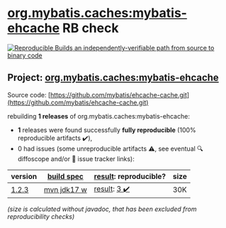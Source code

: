 [org.mybatis.caches:mybatis-ehcache](https://search.maven.org/artifact/org.mybatis.caches/mybatis-ehcache/) RB check
=======

[![Reproducible Builds](https://reproducible-builds.org/images/logos/rb.svg) an independently-verifiable path from source to binary code](https://reproducible-builds.org/)

## Project: [org.mybatis.caches:mybatis-ehcache](https://search.maven.org/artifact/org.mybatis.caches/mybatis-ehcache/)

Source code: [https://github.com/mybatis/ehcache-cache.git](https://github.com/mybatis/ehcache-cache.git)

rebuilding **1 releases** of org.mybatis.caches:mybatis-ehcache:
- **1** releases were found successfully **fully reproducible** (100% reproducible artifacts :heavy_check_mark:),
- 0 had issues (some unreproducible artifacts :warning:, see eventual :mag: diffoscope and/or :memo: issue tracker links):

| version | [build spec](/BUILDSPEC.md) | [result](https://reproducible-builds.org/docs/jvm/): reproducible? | size |
| -- | --------- | ------ | -- |
| [1.2.3](https://search.maven.org/artifact/org.mybatis.caches/mybatis-ehcache/1.2.3/pom) | [mvn jdk17 w](mybatis-ehcache-1.2.3.buildspec) | [result](mybatis-ehcache-1.2.3.buildinfo): [3 :heavy_check_mark: ](mybatis-ehcache-1.2.3.buildcompare) | 30K |

<i>(size is calculated without javadoc, that has been excluded from reproducibility checks)</i>
